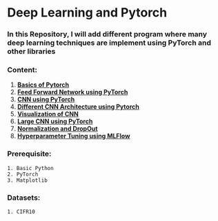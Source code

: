 # Deep Learning and Pytorch
### In this Repository, I will add different program where many deep learning techniques are implement using PyTorch and other libraries

### Content: 
1. [**Basics of Pytorch**](https://github.com/somnath119/Deep-Learning-and-Pytorch-/blob/master/IntrotoPytorch.ipynb)
2. [**Feed Forward Network using PyTorch**](https://github.com/somnath119/Deep-Learning-and-Pytorch-/blob/master/FFNetwork_with_pytorch.ipynb)
3. [**CNN using PyTorch**](https://github.com/somnath119/Deep-Learning-and-Pytorch-/blob/master/CNN_using_pytorch.ipynb)
4. [**Different CNN Architecture using Pytorch**](https://github.com/somnath119/Deep-Learning-and-Pytorch-/blob/master/CNN_using_pytorch.ipynb)
5. [**Visualization of CNN**](https://github.com/somnath119/Deep-Learning-and-Pytorch-/blob/master/CNN_Visualization.ipynb)
6. [**Large CNN using PyTorch**](https://github.com/somnath119/Deep-Learning-and-Pytorch-/blob/master/Large_CNN.ipynb)
7. [**Normalization and DropOut**](https://github.com/somnath119/Deep-Learning-and-Pytorch-/blob/master/Batch_Normalisation_Dropout.ipynb)
8. [**Hyperparameter Tuning using MLFlow**](https://github.com/somnath119/Deep-Learning-and-Pytorch-/blob/master/HyperParameter_MLflow.ipynb)
  
  
  
  ### Prerequisite: 
    1. Basic Python
    2. PyTorch
    3. Matplotlib
  
 ### Datasets:
    1. CIFR10
    
  
  
